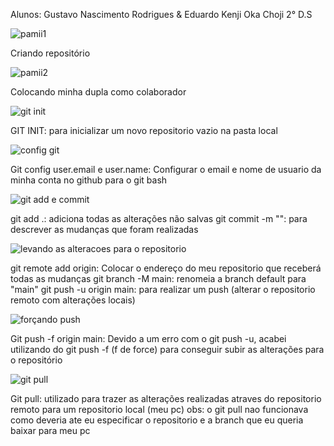 Alunos: Gustavo Nascimento Rodrigues & Eduardo Kenji Oka Choji 
2° D.S

![pamii1](https://github.com/GustavoNascimento27/trabalhopamii/assets/126821696/55e9a1ed-7637-4817-862d-ed54c67448d8)

Criando repositório

![pamii2](https://github.com/GustavoNascimento27/trabalhopamii/assets/126821696/1b6a85cf-421b-4054-baff-d5ae90e1d00e)

Colocando minha dupla como colaborador

![git init](https://github.com/GustavoNascimento27/trabalhopamii/assets/126821696/dc15e16a-c79e-43f3-b486-58742bebe2a8)

GIT INIT: para inicializar um novo repositorio vazio na pasta local

![config git](https://github.com/GustavoNascimento27/trabalhopamii/assets/126821696/2055c10f-56c1-471c-acac-fd413fcc7070)

Git config user.email e user.name: Configurar o email e nome de usuario da minha conta no github para o git bash

![git add e commit ](https://github.com/GustavoNascimento27/trabalhopamii/assets/126821696/dc37f803-d6b0-4270-8c75-f03772c64776)

git add .: adiciona todas as alterações não salvas
git commit -m "<mensagem>": para descrever as mudanças que foram realizadas


![levando as alteracoes para o repositorio](https://github.com/GustavoNascimento27/trabalhopamii/assets/126821696/e2a9860d-20a6-4ca0-bcdb-7bbcdde117b3)

git remote add origin: Colocar o endereço do meu repositorio que receberá todas as mudanças
git branch -M main: renomeia a branch default para "main"
git push -u origin main: para realizar um push (alterar o repositorio remoto com alterações locais)

![forçando push](https://github.com/GustavoNascimento27/trabalhopamii/assets/126821696/b889b497-8f93-42cc-9b40-a3ddad4cff48)

Git push -f origin main: Devido a um erro com o git push -u, acabei utilizando do git push -f (f de force) para conseguir subir as alterações para o repositório

![git pull](https://github.com/GustavoNascimento27/trabalhopamii/assets/126821696/057519c3-5825-468f-abc1-1c40b122ce39)

Git pull: utilizado para trazer as alterações realizadas atraves do repositorio remoto para um repositorio local (meu pc) 
obs: o git pull nao funcionava como deveria ate eu especificar o repositorio e a branch que eu queria baixar para meu pc









